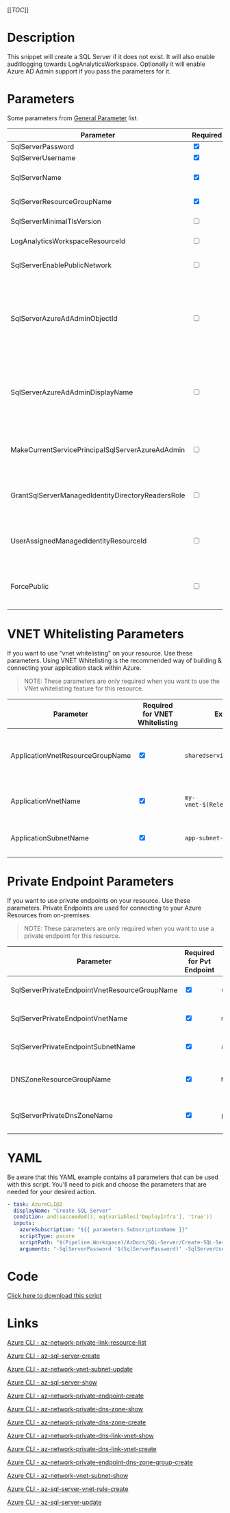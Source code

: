 [[_TOC_]]

# Description

This snippet will create a SQL Server if it does not exist. It will also enable auditlogging towards LogAnalyticsWorkspace. Optionally it will enable Azure AD Admin support if you pass the parameters for it.

# Parameters

Some parameters from [General Parameter](/Azure/AzDocs-v1/Scripts) list.

| Parameter                                         | Required                        | Example Value                                                                                                                                   | Description                                                                                                                                                                                                                                                                                                                                                          |
| ------------------------------------------------- | ------------------------------- | ----------------------------------------------------------------------------------------------------------------------------------------------- | -------------------------------------------------------------------------------------------------------------------------------------------------------------------------------------------------------------------------------------------------------------------------------------------------------------------------------------------------------------------- |
| SqlServerPassword                                 | <input type="checkbox" checked> | `#$mydatabas**e`                                                                                                                                | The password for the sqlserverusername                                                                                                                                                                                                                                                                                                                               |
| SqlServerUsername                                 | <input type="checkbox" checked> | `rob`                                                                                                                                           | The admin username for the sqlserver                                                                                                                                                                                                                                                                                                                                 |
| SqlServerName                                     | <input type="checkbox" checked> | `somesqlserver$(Release.EnvironmentName)`                                                                                                       | The name for the SQL Server resource. It's recommended to use just alphanumerical characters without hyphens etc.                                                                                                                                                                                                                                                    |
| SqlServerResourceGroupName                        | <input type="checkbox" checked> | `myteam-testapi-$(Release.EnvironmentName)`                                                                                                     | The name of the resourcegroup you want your sql server to be created in                                                                                                                                                                                                                                                                                              |
| SqlServerMinimalTlsVersion                        | <input type="checkbox">         | `1.2`                                                                                                                                           | The minimal TLS version to use. Defaults to `1.2`. Options are `1.0`, `1.1`, `1.2`                                                                                                                                                                                                                                                                                   |
| LogAnalyticsWorkspaceResourceId                   | <input type="checkbox">         | `/subscriptions/<subscriptionid>/resourceGroups/<resourcegroup>/providers/Microsoft.OperationalInsights/workspaces/<loganalyticsworkspacename>` | The log analytics workspace to write the auditing logs to for this SQL Server instance                                                                                                                                                                                                                                                                               |
| SqlServerEnablePublicNetwork                      | <input type="checkbox">         | `true`/`false`                                                                                                                                  | Enable/disable public access. <font color="red">NOTE:</font> If you use vnet whitelisting, this should be enabled. If you use private endpoints you can disable this.                                                                                                                                                                                                |
| SqlServerAzureAdAdminObjectId                     | <input type="checkbox">         | `808380fc-c267-4e74-a3b3-d9b57ba39800`                                                                                                          | Use in combination with the `SqlServerAzureAdAdminDisplayName` parameter. Pass the `object id` of the Azure AD user to make admin. You can fetch this `object id` using the `az ad user show` command. If you just want to use the current executing service principal as AAD Admin for SQL Server, use the `MakeCurrentServicePrincipalSqlServerAzureAdAdmin` flag. |
| SqlServerAzureAdAdminDisplayName                  | <input type="checkbox">         | `myuser@company.com`                                                                                                                            | Use in combination with the `SqlServerAzureAdAdminObjectId` parameter. The name/email of the Azure AD user to make SQL Server Admin. If you just want to use the current executing service principal as AAD Admin for SQL Server, use the `MakeCurrentServicePrincipalSqlServerAzureAdAdmin` flag.                                                                   |
| MakeCurrentServicePrincipalSqlServerAzureAdAdmin  | <input type="checkbox">         | `$true`/`$false`                                                                                                                                | Make the script executing service principal admin for this SQL Server (this enables AAD Admin on the SQL Server). If you want to specify another account, use the `SqlServerAzureAdAdminObjectId` and `SqlServerAzureAdAdminDisplayName` parameters.                                                                                                                 |
| GrantSqlServerManagedIdentityDirectoryReadersRole | <input type="checkbox">         | `$true`/`$false`                                                                                                                                | Enabling this will result in the SQL Server managed identity having the `Directory readers` role in AAD. This means that the executing user/service principal should have the permission to manage permissions in AAD.                                                                                                                                               |
| UserAssignedManagedIdentityResourceId             | <input type="checkbox">         | `/subscriptions/<subscriptionId>/resourceGroups/<rgName>/providers/Microsoft.ManagedIdentity/userAssignedIdentities/<MIName>`                   | Assign a user created managed identity to this SQL server. This is handy if you have one predefined MI with the `Directory Readers` role (Whenever you don't have the permissions to change something in AAD yourself).                                                                                                                                              |
| ForcePublic                                       | <input type="checkbox">         | n.a.                                                                                                                                            | If you are not using any networking settings, you need to pass this boolean to confirm you are willingly creating a public resource (to avoid unintended public resources). You can pass it as a switch without a value (`-ForcePublic`).                                                                                                                            |

# VNET Whitelisting Parameters

If you want to use "vnet whitelisting" on your resource. Use these parameters. Using VNET Whitelisting is the recommended way of building & connecting your application stack within Azure.

> NOTE: These parameters are only required when you want to use the VNet whitelisting feature for this resource.

| Parameter                        | Required for VNET Whitelisting  | Example Value                        | Description                                                         |
| -------------------------------- | ------------------------------- | ------------------------------------ | ------------------------------------------------------------------- |
| ApplicationVnetResourceGroupName | <input type="checkbox" checked> | `sharedservices-rg`                  | The ResourceGroup where your VNET, for your appservice, resides in. |
| ApplicationVnetName              | <input type="checkbox" checked> | `my-vnet-$(Release.EnvironmentName)` | The name of the VNET the appservice is in                           |
| ApplicationSubnetName            | <input type="checkbox" checked> | `app-subnet-4`                       | The name of the subnet the appservice is in                         |

# Private Endpoint Parameters

If you want to use private endpoints on your resource. Use these parameters. Private Endpoints are used for connecting to your Azure Resources from on-premises.

> NOTE: These parameters are only required when you want to use a private endpoint for this resource.

| Parameter                                     | Required for Pvt Endpoint       | Example Value                           | Description                                                                                                                   |
| --------------------------------------------- | ------------------------------- | --------------------------------------- | ----------------------------------------------------------------------------------------------------------------------------- |
| SqlServerPrivateEndpointVnetResourceGroupName | <input type="checkbox" checked> | `sharedservices-rg`                     | The ResourceGroup where your VNET, for your SQL Server Private Endpoint, resides in.                                          |
| SqlServerPrivateEndpointVnetName              | <input type="checkbox" checked> | `my-vnet-$(Release.EnvironmentName)`    | The name of the VNET to place the SQL Server Private Endpoint in.                                                             |
| SqlServerPrivateEndpointSubnetName            | <input type="checkbox" checked> | `app-subnet-3`                          | The name of the subnet you want your sql server's private endpoint to be in                                                   |
| DNSZoneResourceGroupName                      | <input type="checkbox" checked> | `MyDNSZones-$(Release.EnvironmentName)` | Make sure to use the shared DNS Zone resource group (you can only register a zone once per subscription).                     |
| SqlServerPrivateDnsZoneName                   | <input type="checkbox" checked> | `privatelink.database.windows.net`      | The name of DNS zone where your private endpoint will be created in. If you are unsure use `privatelink.database.windows.net` |

# YAML

Be aware that this YAML example contains all parameters that can be used with this script. You'll need to pick and choose the parameters that are needed for your desired action.

```yaml
- task: AzureCLI@2
  displayName: "Create SQL Server"
  condition: and(succeeded(), eq(variables['DeployInfra'], 'true'))
  inputs:
    azureSubscription: "${{ parameters.SubscriptionName }}"
    scriptType: pscore
    scriptPath: "$(Pipeline.Workspace)/AzDocs/SQL-Server/Create-SQL-Server.ps1"
    arguments: "-SqlServerPassword '$(SqlServerPassword)' -SqlServerUsername '$(SqlServerUsername)' -SqlServerName '$(SqlServerName)' -SqlServerResourceGroupName '$(SqlServerResourceGroupName)' -LogAnalyticsWorkspaceResourceId '$(LogAnalyticsWorkspaceResourceId)' -SqlServerMinimalTlsVersion '$(SqlServerMinimalTlsVersion)' -SqlServerEnablePublicNetwork '$(SqlServerEnablePublicNetwork)' -ApplicationVnetResourceGroupName '$(ApplicationVnetResourceGroupName)' -ApplicationVnetName '$(ApplicationVnetName)' -ApplicationSubnetName '$(ApplicationSubnetName)' -SqlServerPrivateEndpointVnetResourceGroupName '$(SqlServerPrivateEndpointVnetResourceGroupName)' -SqlServerPrivateEndpointVnetName '$(SqlServerPrivateEndpointVnetName)' -SqlServerPrivateEndpointSubnetName '$(SqlServerPrivateEndpointSubnetName)' -DNSZoneResourceGroupName '$(DNSZoneResourceGroupName)' -SqlServerPrivateDnsZoneName '$(SqlServerPrivateDnsZoneName)' -SqlServerAzureAdAdminObjectId '$(SqlServerAzureAdAdminObjectId)' -SqlServerAzureAdAdminDisplayName '$(SqlServerAzureAdAdminDisplayName)' -MakeCurrentServicePrincipalSqlServerAzureAdAdmin $(MakeCurrentServicePrincipalSqlServerAzureAdAdmin)"
```

# Code

[Click here to download this script](../../../../../src/SQL-Server/Create-SQL-Server.ps1)

# Links

[Azure CLI - az-network-private-link-resource-list](https://docs.microsoft.com/en-us/cli/azure/network/private-link-resource?view=azure-cli-latest#az-network-private-link-resource-list)

[Azure CLI - az-sql-server-create](https://docs.microsoft.com/en-us/cli/azure/sql/server?view=azure-cli-latest#az-sql-server-create)

[Azure CLI - az-network-vnet-subnet-update](https://docs.microsoft.com/en-us/cli/azure/network/vnet/subnet?view=azure-cli-latest#az-network-vnet-subnet-update)

[Azure CLI - az-sql-server-show](https://docs.microsoft.com/en-us/cli/azure/sql/server?view=azure-cli-latest#az-sql-server-show)

[Azure CLI - az-network-private-endpoint-create](https://docs.microsoft.com/en-us/cli/azure/network/private-endpoint?view=azure-cli-latest#az-network-private-endpoint-create)

[Azure CLI - az-network-private-dns-zone-show](https://docs.microsoft.com/en-us/cli/azure/ext/privatedns/network/private-dns/zone?view=azure-cli-latest#ext-privatedns-az-network-private-dns-zone-show)

[Azure CLI - az-network-private-dns-zone-create](https://docs.microsoft.com/en-us/cli/azure/ext/privatedns/network/private-dns/zone?view=azure-cli-latest#ext-privatedns-az-network-private-dns-zone-create)

[Azure CLI - az-network-private-dns-link-vnet-show](https://docs.microsoft.com/en-us/cli/azure/network/private-dns/link/vnet?view=azure-cli-latest#az-network-private-dns-link-vnet-show)

[Azure CLI - az-network-private-dns-link-vnet-create](https://docs.microsoft.com/en-us/cli/azure/network/private-dns/link/vnet?view=azure-cli-latest#az-network-private-dns-link-vnet-create)

[Azure CLI - az-network-private-endpoint-dns-zone-group-create](https://docs.microsoft.com/en-us/cli/azure/network/private-endpoint/dns-zone-group?view=azure-cli-latest#az-network-private-endpoint-dns-zone-group-create)

[Azure CLI - az-network-vnet-subnet-show](https://docs.microsoft.com/en-us/cli/azure/network/vnet/subnet?view=azure-cli-latest#az-network-vnet-subnet-show)

[Azure CLI - az-sql-server-vnet-rule-create](https://docs.microsoft.com/en-us/cli/azure/sql/server/vnet-rule?view=azure-cli-latest#az-sql-server-vnet-rule-create)

[Azure CLI - az-sql-server-update](https://docs.microsoft.com/en-us/cli/azure/sql/server?view=azure-cli-latest#az-sql-server-update)
